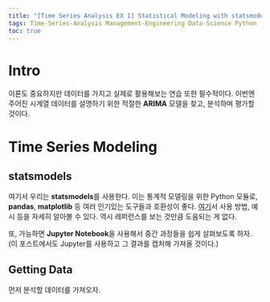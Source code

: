 ```yaml
---
title: "[Time Series Analysis EX 1] Statistical Modeling with statsmodels"
tags: Time-Series-Analysis Management-Engineering Data-Science Python
toc: true
---
```


# Intro
이론도 중요하지만 데이터를 가지고 실제로 활용해보는 연습 또한 필수적이다. 이번엔 주어진 시계열 데이터를 설명하기 위한 적절한 **ARIMA** 모델을 찾고, 분석하며 평가할 것이다.

# Time Series Modeling
## statsmodels
여기서 우리는 **statsmodels**를 사용한다. 이는 통계적 모델링을 위한 Python 모듈로, **pandas**, **matplotlib** 등 여러 인기있는 도구들과 호환성이 좋다. [여기](https://www.statsmodels.org/stable/index.html)서 사용 방법, 예시 등을 자세히 알아볼 수 있다. 역시 레퍼런스를 보는 것만큼 도움되는 게 없다.

또, 가능하면 **Jupyter Notebook**을 사용해서 중간 과정들을 쉽게 살펴보도록 하자. (이 포스트에서도 Jupyter를 사용하고 그 결과를 캡처해 가져올 것이다.)

## Getting Data
먼저 분석할 데이터를 가져오자. 